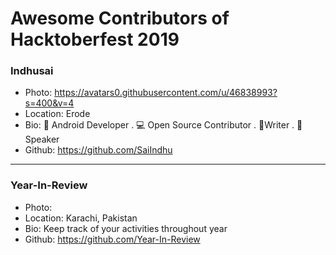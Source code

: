 # Awesome Contributors of Hacktoberfest 2019

### Indhusai
- Photo: https://avatars0.githubusercontent.com/u/46838993?s=400&v=4
- Location: Erode
- Bio: 📱 Android Developer . 💻 Open Source Contributor . 📝Writer . 🎤 Speaker
- Github: https://github.com/SaiIndhu

-----------

### Year-In-Review
- Photo: 
- Location: Karachi, Pakistan
- Bio: Keep track of your activities throughout year
- Github: https://github.com/Year-In-Review
